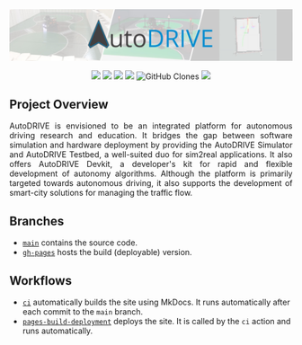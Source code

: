 <img src="docs/assets/images/banners/AutoDRIVE Banner.png">

<p align="center">
  <img src="https://komarev.com/ghpvc/?username=AutoDRIVE-Ecosystem&label=Views&color=brightgreen">
  <img src="https://img.shields.io/github/followers/AutoDRIVE-Ecosystem?style=flat&label=Followers&color=blueviolet">
  <img src="https://badgen.net/github/stars/Tinker-Twins/AutoDRIVE?label=Stars&color=blue">
  <img src="https://badgen.net/github/forks/Tinker-Twins/AutoDRIVE?label=Forks&color=orange">
  <img alt='GitHub Clones' src='https://img.shields.io/badge/dynamic/json?color=blue&label=Clones&query=count&url=https://gist.githubusercontent.com/Tinker-Twins/e2855ef0fa018279b206045be92424cb/raw/clone.json'>
  <img src="https://img.shields.io/github/downloads/Tinker-Twins/AutoDRIVE/total?color=yellow&label=Downloads">
  <!---img src="https://img.shields.io/github/stars/AutoDRIVE-Ecosystem?label=Stars&color=blue"-->
</p>

## Project Overview

<p align="justify">
AutoDRIVE is envisioned to be an integrated platform for autonomous driving research and education. It bridges the gap between software simulation and hardware deployment by providing the AutoDRIVE Simulator and AutoDRIVE Testbed, a well-suited duo for sim2real applications. It also offers AutoDRIVE Devkit, a developer's kit for rapid and flexible development of autonomy algorithms. Although the platform is primarily targeted towards autonomous driving, it also supports the development of smart-city solutions for managing the traffic flow.
</p>

## Branches

- [`main`](https://github.com/AutoDRIVE-Ecosystem/autodrive-ecosystem.github.io/tree/main) contains the source code.
- [`gh-pages`](https://github.com/AutoDRIVE-Ecosystem/autodrive-ecosystem.github.io/tree/gh-pages) hosts the build (deployable) version.

## Workflows

- [`ci`](https://github.com/AutoDRIVE-Ecosystem/autodrive-ecosystem.github.io/actions/workflows/ci.yml) automatically builds the site using MkDocs. It runs automatically after each commit to the `main` branch.
- [`pages-build-deployment`](https://github.com/AutoDRIVE-Ecosystem/autodrive-ecosystem.github.io/actions/workflows/pages/pages-build-deployment) deploys the site. It is called by the `ci` action and runs automatically.
